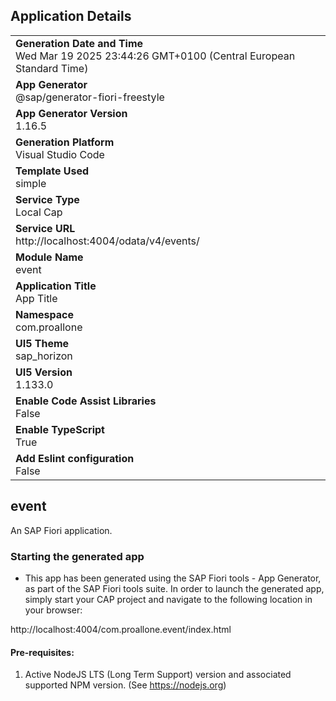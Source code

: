 ## Application Details
|               |
| ------------- |
|**Generation Date and Time**<br>Wed Mar 19 2025 23:44:26 GMT+0100 (Central European Standard Time)|
|**App Generator**<br>@sap/generator-fiori-freestyle|
|**App Generator Version**<br>1.16.5|
|**Generation Platform**<br>Visual Studio Code|
|**Template Used**<br>simple|
|**Service Type**<br>Local Cap|
|**Service URL**<br>http://localhost:4004/odata/v4/events/|
|**Module Name**<br>event|
|**Application Title**<br>App Title|
|**Namespace**<br>com.proallone|
|**UI5 Theme**<br>sap_horizon|
|**UI5 Version**<br>1.133.0|
|**Enable Code Assist Libraries**<br>False|
|**Enable TypeScript**<br>True|
|**Add Eslint configuration**<br>False|

## event

An SAP Fiori application.

### Starting the generated app

-   This app has been generated using the SAP Fiori tools - App Generator, as part of the SAP Fiori tools suite.  In order to launch the generated app, simply start your CAP project and navigate to the following location in your browser:

http://localhost:4004/com.proallone.event/index.html

#### Pre-requisites:

1. Active NodeJS LTS (Long Term Support) version and associated supported NPM version.  (See https://nodejs.org)


